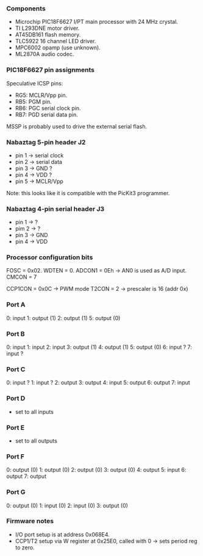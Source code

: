 ### Components
* Microchip PIC18F6627 I/PT main processor with 24 MHz crystal.
* TI L293DNE motor driver.
* AT45DB161 flash memory.
* TLC5922 16 channel LED driver.
* MPC6002 opamp (use unknown).
* ML2870A audio codec.

### PIC18F6627 pin assignments

Speculative ICSP pins:

* RG5: MCLR/Vpp pin.
* RB5: PGM pin.
* RB6: PGC serial clock pin.
* RB7: PGD serial data pin.

MSSP is probably used to drive the external serial flash.

### Nabaztag 5-pin header J2

* pin 1 -> serial clock
* pin 2 -> serial data
* pin 3 -> GND ?
* pin 4 -> VDD ?
* pin 5 -> MCLR/Vpp

Note: this looks like it is compatible with the PicKit3 programmer.

### Nabaztag 4-pin serial header J3

* pin 1 -> ?
* pim 2 -> ?
* pin 3 -> GND
* pin 4 -> VDD

### Processor configuration bits
FOSC   = 0x02.
WDTEN  = 0.
ADCON1 = 0Eh -> AN0 is used as A/D input.
CMCON  = 7

CCP1CON = 0x0C -> PWM mode
T2CON   = 2 -> prescaler is 16 (addr 0x)

### Port A
0: input
1: output (1)
2: output (1)
5: output (0)

### Port B
0: input
1: input
2: input
3: output (1)
4: output (1)
5: output (0)
6: input ?
7: input ?

### Port C
0: input ?
1: input ?
2: output
3: output
4: input
5: output
6: output
7: input

### Port D
* set to all inputs

### Port E
* set to all outputs

### Port F
0: output (0)
1: output (0)
2: output (0)
3: output (0)
4: output
5: input
6: output
7: output

### Port G
0: output (0)
1: input (0)
2: input (0)
3: output (0)

### Firmware notes
* I/O port setup is at address 0x068E4.
* CCP1/T2 setup via W register at 0x25E0, called with 0 -> sets period reg to zero.